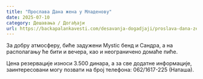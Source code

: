 ```yaml
---
title: "Прослава Дана жена у Младенову"
date: 2025-07-10
category: Дешавања / Догађаји
url: https://backapalankavesti.com/desavanja-dogadjaji/proslava-dana-zena-u-mladenovu/
---
```


За добру атмосферу, биће задужени Mystic бенд и Сандра, а на располагању ће бити и вечера, као и неограничено домаће пиће.

Цена резервације износи 3.500 динара, а за све додатне информације, заинтересовани могу позвати на број телефона: 062/1617-225 (Наташа).
